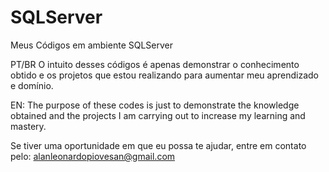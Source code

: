 # SQLServer
Meus Códigos em ambiente SQLServer

PT/BR
O intuito desses códigos é apenas demonstrar o conhecimento obtido e os projetos que estou realizando para aumentar meu aprendizado e domínio.

EN:
The purpose of these codes is just to demonstrate the knowledge obtained and the projects I am carrying out to increase my learning and mastery.

Se tiver uma oportunidade em que eu possa te ajudar, entre em contato pelo: alanleonardopiovesan@gmail.com
